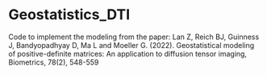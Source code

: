 # Geostatistics_DTI
Code to implement the modeling from the paper: Lan Z, Reich BJ, Guinness J, Bandyopadhyay D, Ma L and Moeller G. (2022). Geostatistical modeling of positive-definite matrices: An application to diffusion tensor imaging, Biometrics, 78(2), 548-559
